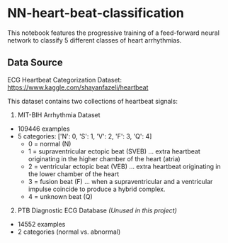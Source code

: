 # NN-heart-beat-classification
This notebook features the progressive training of a feed-forward neural network to classify 5 different classes of heart arrhythmias.

## Data Source
ECG Heartbeat Categorization Dataset: https://www.kaggle.com/shayanfazeli/heartbeat

This dataset contains two collections of heartbeat signals:
1.	MIT-BIH Arrhythmia Dataset
  - 109446 examples
  -	5 categories: ['N': 0, 'S': 1, 'V': 2, 'F': 3, 'Q': 4]
    -	0 = normal (N)
    -	1 = supraventricular ectopic beat (SVEB) … extra heartbeat originating in the higher chamber of the heart (atria)
    - 2 = ventricular ectopic beat (VEB) … extra heartbeat originating in the lower chamber of the heart
    - 3 = fusion beat (F) …  when a supraventricular and a ventricular impulse coincide to produce a hybrid complex.
    - 4 = unknown beat (Q)
2.	PTB Diagnostic ECG Database _(Unused in this project)_
  - 14552 examples
  - 2 categories (normal vs. abnormal)

